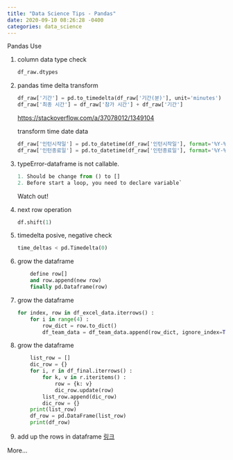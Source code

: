 ```yaml
---
title: "Data Science Tips - Pandas" 
date: 2020-09-10 08:26:28 -0400
categories: data_science 
---
```


Pandas Use

1. column data type check

	```python
	df_raw.dtypes
	```
	
2. pandas time delta transform

	```python
	df_raw['기간'] = pd.to_timedelta(df_raw['기간(분)'], unit='minutes')
	df_raw['최종 시간'] = df_raw['참가 시간'] + df_raw['기간']
	```
	https://stackoverflow.com/a/37078012/1349104

	transform time date data
	```python
	df_raw['인턴시작일'] = pd.to_datetime(df_raw['인턴시작일'], format='%Y-%m-%d', errors='raise').dt.date
	df_raw['인턴종료일'] = pd.to_datetime(df_raw['인턴종료일'], format='%Y-%m-%d', errors='raise').dt.date
	```
	
3. typeError-dataframe is not callable.
	```python 
	1. Should be change from () to []
	2. Before start a loop, you need to declare variable`
	```
	Watch out!
	
4. next row operation 
	```python
	df.shift(1)
	```
	
5. timedelta posive, negative check
	```python
	time_deltas < pd.Timedelta(0)
	```

6. grow the dataframe 
	```python
		define row[]
		and row.append(new row)
		finally pd.Dataframe(row)
	```
7. grow the dataframe
	```python 
	for index, row in df_excel_data.iterrows() :
		for i in range(4) :
			row_dict = row.to_dict()
			df_team_data = df_team_data.append(row_dict, ignore_index=True)
   ```
8. grow the dataframe
	```python
		list_row = []
		dic_row = {}
		for i, r in df_final.iterrows() :
			for k, v in r.iteritems() :
				row = {k: v}
				dic_row.update(row)
			list_row.append(dic_row)
			dic_row = {}
		print(list_row)
		df_row = pd.DataFrame(list_row)
		print(df_row)
	```

9. add up the rows in dataframe
    <a href='https://www.codegrepper.com/code-examples/delphi/append+rows+to+dataframe+pandas'>링크</a>

More...